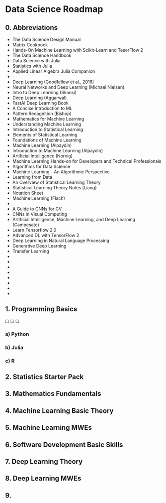 # Data Science Roadmap
## 0. Abbreviations
* The Data Science Design Manual
* Matrix Cookbook
* Hands-On Machine Learning with Scikit-Learn and TesorFlow 2
* Tĥe Data Science Handbook
* Data Science with Julia
* Statistics with Julia
* Applied Linear Algebra Julia Companion
* 
* Deep Learning (Goodfellow et al., 2016)
* Neural Networks and Deep Learning (Michael Nielsen)
* Intro to Deep Learning (Skansi)
* Deep Learning (Aggarwal)
* FastAI Deep Learning Book
* A Concise Introduction to ML
* Pattern Recognition (Bishop)
* Mathematics for Machine Learning
* Understanding Machine Learning
* Introduction to Statistical Learning
* Elements of Statistical Learning
* Foundations of Machine Learning
* Machine Learning (Alpaydin)
* Introduction to Machine Learning (Alpaydin)
* Artificial Intelligence (Norvig)
* Machine Learning Hands-on for Developers and Technical Professionals
* Algorithms for Data Science
* Machine Learning - An Algorithmic Perspective
* Learning from Data
* An Overview of Statistical Learning Theory
* Statistical Learning Theory Notes (Liang)
* Notation Sheet
* Machine Learning (Flach)
* 
* A Guide to CNNs for CV
* CNNs in Visual Computing
* Artificial Intelligence, Machine Learning, and Deep Learning (Campesato)
* Learn Tensorflow 2.0
* Advanced DL with TensorFlow 2
* Deep Learning in Natural Language Processing
* Generative Deep Learning
* Transfer Learning
* 
* 
* 
* 
* 
* 
* 
* 

## 1. Programming Basics
☐ 
☐ 
☐ 
### a) Python


### b) Julia


### c) R


## 2. Statistics Starter Pack


## 3. Mathematics Fundamentals


## 4. Machine Learning Basic Theory


## 5. Machine Learning MWEs


## 6. Software Development Basic Skills


## 7. Deep Learning Theory


## 8. Deep Learning MWEs


## 9. 